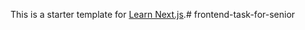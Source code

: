 This is a starter template for [Learn Next.js](https://nextjs.org/learn).# frontend-task-for-senior
